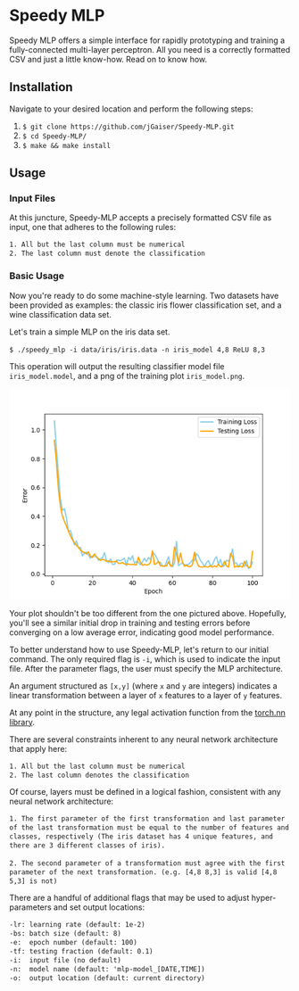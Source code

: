 # Speedy MLP 

Speedy MLP offers a simple interface for rapidly prototyping and training a fully-connected multi-layer perceptron. All you need is a correctly formatted CSV and just a little know-how. Read on to know how.  

## Installation
Navigate to your desired location and perform the following steps:
1. `$ git clone https://github.com/jGaiser/Speedy-MLP.git`
2. `$ cd Speedy-MLP/ `
3. `$ make && make install`

## Usage
### Input Files
At this juncture, Speedy-MLP accepts a precisely formatted CSV file as input, one that adheres to the following rules:

	1. All but the last column must be numerical
	2. The last column must denote the classification

### Basic Usage
Now you're ready to do some machine-style learning. Two datasets have been provided as examples: the classic iris flower classification set, and a wine classification data set.

Let's train a simple MLP on the iris data set. 

`$ ./speedy_mlp -i data/iris/iris.data -n iris_model 4,8 ReLU 8,3  `

This operation will output the resulting classifier model file `iris_model.model`, and a png of the training plot `iris_model.png`. 

![iris model training plot (error vs epoch)](data/example_images/iris_model.png) 

Your plot shouldn't be too different from the one pictured above. Hopefully, you'll see  a similar initial drop in training and testing errors before converging on a low average error, indicating good model performance. 

To better understand how to use Speedy-MLP,  let's return to our initial command. The only required flag is `-i`, which is used to indicate the input file. 
After the parameter flags, the user must specify the MLP architecture. 

An argument structured as `[x,y]` (where `x` and `y` are integers) indicates a linear transformation between a layer of `x` features to a layer of `y` features. 

At any point in the structure, any legal activation function from the <a href=https://pytorch.org/docs/stable/nn.html#non-linear-activations-weighted-sum-nonlinearity> torch.nn library</a>.

There are several constraints inherent to any neural network architecture that apply here:

	1. All but the last column must be numerical
	2. The last column denotes the classification

Of course, layers must be defined in a logical fashion, consistent with any neural network architecture: 

	1. The first parameter of the first transformation and last parameter of the last transformation must be equal to the number of features and classes, respectively (The iris dataset has 4 unique features, and there are 3 different classes of iris). 
		  
	2. The second parameter of a transformation must agree with the first parameter of the next transformation. (e.g. [4,8 8,3] is valid [4,8 5,3] is not)

There are a handful of additional flags that may be used to adjust hyper-parameters and set output locations:

	-lr: learning rate (default: 1e-2)
	-bs: batch size (default: 8)
	-e:  epoch number (default: 100)
	-tf: testing fraction (default: 0.1)
	-i:  input file (no default)
	-n:  model name (default: 'mlp-model_[DATE,TIME]) 
	-o:  output location (default: current directory)
